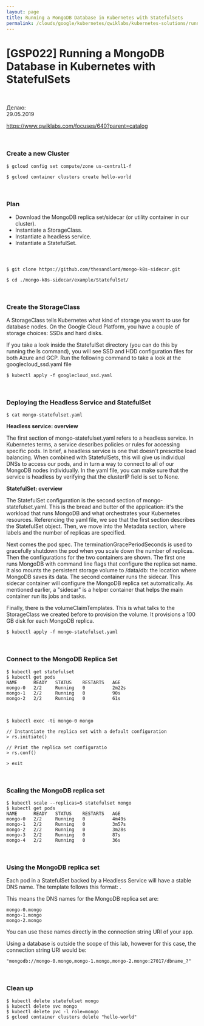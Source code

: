 ```yaml
---
layout: page
title: Running a MongoDB Database in Kubernetes with StatefulSets
permalink: /clouds/google/kubernetes/qwiklabs/kubernetes-solutions/running-a-mongodb-database-in-kubernetes-with-statefulsets/
---
```


# [GSP022] Running a MongoDB Database in Kubernetes with StatefulSets


<br/>

Делаю:  
29.05.2019


https://www.qwiklabs.com/focuses/640?parent=catalog


<br/>

### Create a new Cluster

    $ gcloud config set compute/zone us-central1-f

    $ gcloud container clusters create hello-world

<br/>

### Plan

* Download the MongoDB replica set/sidecar (or utility container in our cluster).
* Instantiate a StorageClass.
* Instantiate a headless service.
* Instantiate a StatefulSet.

<br/>

###

    $ git clone https://github.com/thesandlord/mongo-k8s-sidecar.git

    $ cd ./mongo-k8s-sidecar/example/StatefulSet/

<br/>

### Create the StorageClass

A StorageClass tells Kubernetes what kind of storage you want to use for database nodes. On the Google Cloud Platform, you have a couple of storage choices: SSDs and hard disks.

If you take a look inside the StatefulSet directory (you can do this by running the ls command), you will see SSD and HDD configuration files for both Azure and GCP. Run the following command to take a look at the googlecloud_ssd.yaml file

    $ kubectl apply -f googlecloud_ssd.yaml

<br/>

### Deploying the Headless Service and StatefulSet

    $ cat mongo-statefulset.yaml

**Headless service: overview**

The first section of mongo-statefulset.yaml refers to a headless service. In Kubernetes terms, a service describes policies or rules for accessing specific pods. In brief, a headless service is one that doesn't prescribe load balancing. When combined with StatefulSets, this will give us individual DNSs to access our pods, and in turn a way to connect to all of our MongoDB nodes individually. In the yaml file, you can make sure that the service is headless by verifying that the clusterIP field is set to None.

**StatefulSet: overview**

The StatefulSet configuration is the second section of mongo-statefulset.yaml. This is the bread and butter of the application: it's the workload that runs MongoDB and what orchestrates your Kubernetes resources. Referencing the yaml file, we see that the first section describes the StatefulSet object. Then, we move into the Metadata section, where labels and the number of replicas are specified.

Next comes the pod spec. The terminationGracePeriodSeconds is used to gracefully shutdown the pod when you scale down the number of replicas. Then the configurations for the two containers are shown. The first one runs MongoDB with command line flags that configure the replica set name. It also mounts the persistent storage volume to /data/db: the location where MongoDB saves its data. The second container runs the sidecar. This sidecar container will configure the MongoDB replica set automatically. As mentioned earlier, a "sidecar" is a helper container that helps the main container run its jobs and tasks.

Finally, there is the volumeClaimTemplates. This is what talks to the StorageClass we created before to provision the volume. It provisions a 100 GB disk for each MongoDB replica.

    $ kubectl apply -f mongo-statefulset.yaml

<br/>

### Connect to the MongoDB Replica Set

    $ kubectl get statefulset
    $ kubectl get pods
    NAME      READY   STATUS    RESTARTS   AGE
    mongo-0   2/2     Running   0          2m22s
    mongo-1   2/2     Running   0          90s
    mongo-2   2/2     Running   0          61s

<br/>

    $ kubectl exec -ti mongo-0 mongo

    // Instantiate the replica set with a default configuration
    > rs.initiate()

    // Print the replica set configuratio
    > rs.conf()

    > exit

<br/>

### Scaling the MongoDB replica set


    $ kubectl scale --replicas=5 statefulset mongo
    $ kubectl get pods
    NAME      READY   STATUS    RESTARTS   AGE
    mongo-0   2/2     Running   0          4m49s
    mongo-1   2/2     Running   0          3m57s
    mongo-2   2/2     Running   0          3m28s
    mongo-3   2/2     Running   0          87s
    mongo-4   2/2     Running   0          36s

<br/>

### Using the MongoDB replica set

Each pod in a StatefulSet backed by a Headless Service will have a stable DNS name. The template follows this format: <pod-name>.<service-name>

This means the DNS names for the MongoDB replica set are:

    mongo-0.mongo
    mongo-1.mongo
    mongo-2.mongo

You can use these names directly in the connection string URI of your app.

Using a database is outside the scope of this lab, however for this case, the connection string URI would be:

    "mongodb://mongo-0.mongo,mongo-1.mongo,mongo-2.mongo:27017/dbname_?"

<br/>

### Clean up

    $ kubectl delete statefulset mongo
    $ kubectl delete svc mongo
    $ kubectl delete pvc -l role=mongo
    $ gcloud container clusters delete "hello-world"
